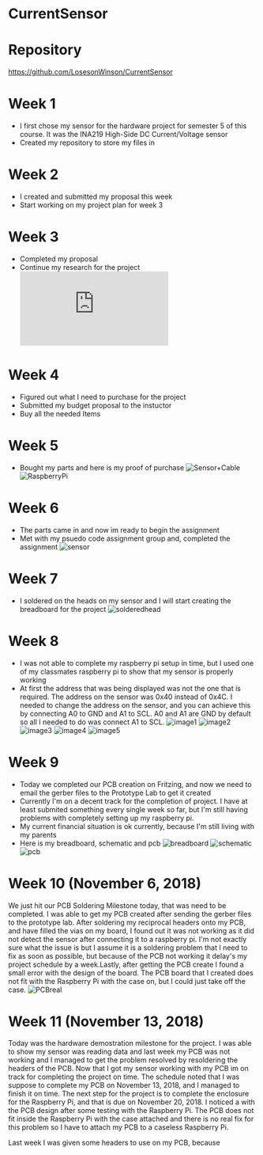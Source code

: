 
# CurrentSensor
# Repository
https://github.com/LosesonWinson/CurrentSensor
# Week 1 
* I first chose my sensor for the hardware project for semester 5 of this course. It was the INA219 High-Side DC Current/Voltage sensor
* Created my repository to store my files in
# Week 2
* I created and submitted my proposal this week
* Start working on my project plan for week 3
# Week 3 
* Completed my proposal
* Continue my research for the project
![ProjectPlan](https://raw.githubusercontent.com/LosesonWinson/CurrentSensor/master/WinsonProjectSchedule.pdf)
# Week 4
* Figured out what I need to purchase for the project
* Submitted my budget proposal to the instuctor
* Buy all the needed Items
# Week 5 
* Bought my parts and here is my proof of purchase
![Sensor+Cable](https://raw.githubusercontent.com/LosesonWinson/CurrentSensor/master/parts%20list.PNG)
![RaspberryPi](https://raw.githubusercontent.com/LosesonWinson/CurrentSensor/master/RPI.PNG)

# Week 6 
* The parts came in and now im ready to begin the assignment
* Met with my psuedo code assignment group and, completed the assignment
![sensor](https://raw.githubusercontent.com/LosesonWinson/CurrentSensor/master/sensor.jpg)

# Week 7
* I soldered on the heads on my sensor and I will start creating the breadboard for the project
![solderedhead](https://raw.githubusercontent.com/LosesonWinson/CurrentSensor/master/soldered.jpg)

# Week 8
* I was not able to complete my raspberry pi setup in time, but I used one of my classmates raspberry pi to show that my sensor is properly working
* At first the address that was being displayed was not the one that is required. The address on the sensor was 0x40 instead of 0x4C. I needed to change the address on the sensor, and you can achieve this by connecting A0 to GND and A1 to SCL. A0 and A1 are GND by default so all I needed to do was connect A1 to SCL.
![image1](https://raw.githubusercontent.com/LosesonWinson/CurrentSensor/master/week8img2.jpg)
![image2](https://raw.githubusercontent.com/LosesonWinson/CurrentSensor/master/week8img1.jpg)
![image3](https://raw.githubusercontent.com/LosesonWinson/CurrentSensor/master/week8img4.jpg)
![image4](https://raw.githubusercontent.com/LosesonWinson/CurrentSensor/master/week8img5.jpg)
![image5](https://raw.githubusercontent.com/LosesonWinson/CurrentSensor/master/week8img3.jpg)
# Week 9
* Today we completed our PCB creation on Fritzing, and now we need to email the gerber files to the Prototype Lab to get it created
* Currently I'm on a decent track for the completion of project. I have at least submited something every single week so far, but I'm still having problems with completely setting up my raspberry pi.
* My current financial situation is ok currently, because I'm still living with my parents
* Here is my breadboard, schematic and pcb
![breadboard](https://raw.githubusercontent.com/LosesonWinson/CurrentSensor/master/inabreadboard_bb.png)
![schematic](https://raw.githubusercontent.com/LosesonWinson/CurrentSensor/master/inabreadboard_schem.png)
![pcb](https://raw.githubusercontent.com/LosesonWinson/CurrentSensor/master/inabreadboard_pcb.png)
# Week 10 (November 6, 2018)
We just hit our PCB Soldering Milestone today, that was need to be completed. I was able to get my PCB created after sending the gerber files to the prototype lab. After soldering my reciprocal headers onto my PCB, and have filled the vias on my board, I found out it was not working as it did not detect the sensor after connecting it to a raspberry pi. I'm not exactly sure what the issue is but I assume it is a soldering problem that I need to fix as soon as possible, but because of the PCB not working it delay's my project schedule by a week.Lastly, after getting the PCB create I found a small error with the design of the board. The PCB board that I created does not fit with the Raspberry Pi with the case on, but I could just take off the case.   ![PCBreal](https://raw.githubusercontent.com/LosesonWinson/CurrentSensor/master/PCB.jpg)
# Week 11 (November 13, 2018)
Today was the hardware demostration milestone for the project. I was able to show my sensor was reading data and last week my PCB was not working and I managed to get the problem resolved by resoldering the headers of the PCB. Now that I got my sensor working with my PCB im on track for completing the project on time. The schedule noted that I was suppose to complete my PCB on November 13, 2018, and I managed to finish it on time. The next step for the project is to complete the enclosure for the Raspberry Pi, and that is due on November 20, 2018. I noticed a with the PCB design after some testing with the Raspberry Pi. The PCB does not fit inside the Raspberry Pi with the case attached and there is no real fix for this problem so I have to attach my PCB to a caseless Raspberry Pi. 

Last week I was given some headers to use on my PCB, because
